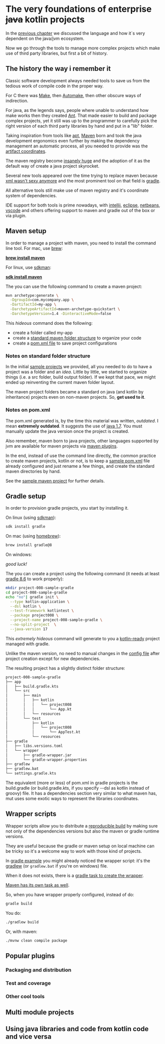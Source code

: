 # The very foundations of enterprise ~~java~~ kotlin projects

In the [previous chapter][0300] we discussed the language and how it`s  very
dependent on the java/jvm ecosystem.

Now we go through the tools to manage more complex projects which make use of
third party libraries, but first a bit of history.

## The history the way i remember it

Classic software development always needed tools to save us from the tedious
work of compile code in the proper way.

For C there was [Make][0301], then [Automake][0302], then other obscure ways of
indirection.

For java, as the legends says, people where unable to understand how make works
then they created [Ant][0303]. That made easier to build and package complex
projects, yet it still was up to the programmer to carefully pick the right
version of each third party libraries by hand and put in a "lib" folder.

Taking inspiration from tools like [apt][0304], [Maven][0305] born and took the
java development ergonomics even further by making the dependency management an
automatic process, all you needed to provide was the
[artifact coordinates][0306].

The maven registry become [insanely huge][0307] and the adoption of it as the
default way of create a java project skyrocket.

Several new tools appeared over the time trying to replace maven because
[xml wasn't sexy anymore][0308] and the most prominent tool on that field is
[gradle][0309].

All alternative tools still make use of maven registry and it's coordinate
system of dependencies.

IDE support for both tools is prime nowadays, with [intellij][0310],
[eclipse][0311], [netbeans][0312], [vscode][0313] and others offering support to
maven and gradle out of the box or via plugin.

## Maven setup

In order to manage a project with maven, you need to install the command line
tool. For mac, use [brew][0317]:

**[brew install maven][0314]**

For linux, use [sdkman][0316]:

**[sdk install maven][0315]**

The you can use the following command to create a maven project:

```bash
mvn archetype:generate \
  -DgroupId=com.mycompany.app \
  -DartifactId=my-app \
  -DarchetypeArtifactId=maven-archetype-quickstart \
  -DarchetypeVersion=1.4 -DinteractiveMode=false
```

This _hideous_ command does the following:

- create a folder called my-app
- create a [standard maven folder structure][0318] to organize your code
- create a [pom.xml file][0319] to save project configurations

### Notes on standard folder structure

In the initial [sample projects][0320] we provided, all you needed to do to have
a project was a folder and an _idea_. Little by little, we started to organize
things (i.e. a src folder, build output folder). If we kept that pace, we might
ended up reinventing the current maven folder layout.

The maven project folders became a standard on java (and kotlin by inheritance)
projects even on non-maven projects. So, **get used to it**.

### Notes on pom.xml

The pom.xml generated is, by the time this material was written, _outdated_. I
mean **extremely outdated**. It suggests the use of [java 1.7][0321]. You must
manually update the java version once the project is created.

Also remember, maven born to java projects, other languages supported by jvm are
available for maven projects via [maven plugins][0322].

In the end, instead of use the command line directly, the common practice to
create maven projects, kotlin or not, is to keep a [sample pom.xml][0324] file
already configured and just rename a few things, and create the standard maven
directories by hand.

See the [sample maven project][0323] for further details.

## Gradle setup

In order to provision gradle projects, you start by installing it.

On linux (using [sdkman][0316]):

```bash
sdk install gradle
```

On mac (using [homebrew][0317]):

```bash
brew install gradle@8
```

On windows:

_good luck!_

The you can create a project using the following command (it needs at least
[gradle 8.6][0325] to work properly):

```bash
mkdir project-008-sample-gradle
cd project-008-sample-gradle
echo "no"| gradle init \
  --type kotlin-application \
  --dsl kotlin \
  --test-framework kotlintest \
  --package project008 \
  --project-name project-008-sample-gradle \
  --no-split-project  \
  --java-version 17
```

This _extremely hideous_ command will generate to you a [kotlin-ready][0327]
project managed with gradle.

Unlike the maven version, no need to manual changes in the [config file][0328]
after project creation except for new dependencies.

The resulting project has a slightly distinct folder structure:

```bash
project-008-sample-gradle
├── app
│   ├── build.gradle.kts
│   └── src
│       ├── main
│       │   ├── kotlin
│       │   │   └── project008
│       │   │       └── App.kt
│       │   └── resources
│       └── test
│           ├── kotlin
│           │   └── project008
│           │       └── AppTest.kt
│           └── resources
├── gradle
│   ├── libs.versions.toml
│   └── wrapper
│       ├── gradle-wrapper.jar
│       └── gradle-wrapper.properties
├── gradlew
├── gradlew.bat
└── settings.gradle.kts
```

The equivalent (more or less) of pom.xml in gradle projects is the build.gradle
(or build.gradle.kts, if you specify --dsl as kotlin instead of groovy) file. It
has a dependencies section very similar to what maven has, mut uses some exotic
ways to represent the libraries coordinates.

## Wrapper scripts

Wrapper scripts allow you to distribute a [reproducible build][0326] by making
sure not only of the dependencies versions but also the maven or gradle runtime
versions.

They are useful because the gradle or maven setup on local machine can be tricky
so it's a welcome way to work with those kind of projects.

In [gradle example][0327] you might already noticed the wrapper script: it's the
[gradlew][0329] (or `gradlew.bat` if you're on windows) file.

When it does not exists, there is a [gradle task to create the wrapper][0330].

[Maven has its own task as well][0331].

So, when you have  wrapper properly configured, instead of do:

```bash
gradle build
```

You do:

```bash
./gradlew build
```

Or, with maven:

```bash
./mvnw clean compile package
```

## Popular plugins

### Packaging and distribution

### Test and coverage

### Other cool tools

## Multi module projects

## Using java libraries and code from kotlin code and vice versa

[0300]: ./0011-kotlin-basics.md
[0301]: https://web.stanford.edu/class/archive/cs/cs107/cs107.1174/guide_make.html
[0302]: https://earthly.dev/blog/autoconf/
[0303]: https://ant.apache.org/
[0304]: https://en.wikipedia.org/wiki/APT_(software)
[0305]: https://maven.apache.org/
[0306]: https://maven.apache.org/guides/mini/guide-naming-conventions.html
[0307]: https://central.sonatype.com/
[0308]: https://harmful.cat-v.org/software/xml/
[0309]: https://gradle.org/
[0310]: https://www.jetbrains.com/pt-br/idea/
[0311]: https://www.eclipse.org/downloads/
[0312]: https://netbeans.apache.org/front/main/download/index.html
[0313]: https://code.visualstudio.com/download
[0314]: https://formulae.brew.sh/formula/maven
[0315]: https://sdkman.io/sdks#maven
[0316]: https://sdkman.io/
[0317]: https://brew.sh/
[0318]: https://maven.apache.org/guides/introduction/introduction-to-the-standard-directory-layout.html
[0319]: https://maven.apache.org/guides/introduction/introduction-to-the-pom.html
[0320]: ../samples/README.md
[0321]: https://en.wikipedia.org/wiki/Java_version_history#Java_7
[0322]: https://kotlinlang.org/docs/maven.html
[0323]: ../samples/project-007-sample-maven/README.md
[0324]: ../samples/project-007-sample-maven/pom.xml
[0325]: https://docs.gradle.org/8.6/userguide/build_init_plugin.html#sec:sample_usage
[0326]: https://en.wikipedia.org/wiki/Reproducible_builds
[0327]: ../samples/project-008-sample-gradle/README.md
[0328]: ../samples/project-008-sample-gradle/app/build.gradle.kts
[0329]: ../samples/project-008-sample-gradle/gradlew
[0330]: https://docs.gradle.org/current/userguide/gradle_wrapper.html
[0331]: https://maven.apache.org/wrapper
